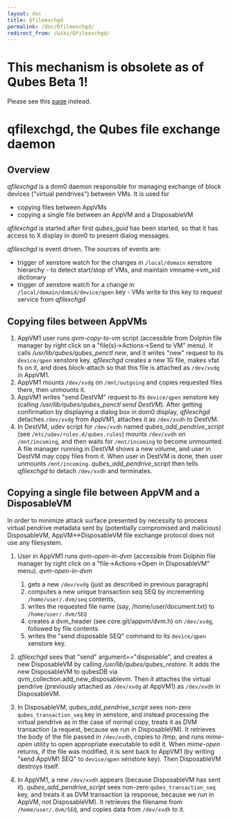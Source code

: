 ```yaml
---
layout: doc
title: Qfileexchgd
permalink: /doc/Qfileexchgd/
redirect_from: /wiki/Qfileexchgd/
---
```


**This mechanism is obsolete as of Qubes Beta 1!**
==================================================

Please see this [page](/doc/Qfilecopy/) instead.

qfilexchgd, the Qubes file exchange daemon
==========================================

Overview
--------

*qfilexchgd* is a dom0 daemon responsible for managing exchange of block devices ("virtual pendrives") between VMs. It is used for

-   copying files between AppVMs
-   copying a single file between an AppVM and a DisposableVM

*qfilexchgd* is started after first *qubes\_guid* has been started, so that it has access to X display in dom0 to present dialog messages.

*qfilexchgd* is event driven. The sources of events are:

-   trigger of xenstore watch for the changes in `/local/domain` xenstore hierarchy - to detect start/stop of VMs, and maintain vmname-\>vm\_xid dictionary
-   trigger of xenstore watch for a change in `/local/domain/domid/device/qpen` key - VMs write to this key to request service from *qfilexchgd*

Copying files between AppVMs
----------------------------

1.  AppVM1 user runs *qvm-copy-to-vm* script (accessible from Dolphin file manager by right click on a "file(s)-\>Actions-\>Send to VM" menu). It calls */usr/lib/qubes/qubes\_penctl new*, and it writes "new" request to its `device/qpen` xenstore key. *qfilexchgd* creates a new 1G file, makes vfat fs on it, and does block-attach so that this file is attached as `/dev/xvdg` in AppVM1.
2.  AppVM1 mounts `/dev/xvdg` on `/mnt/outgoing` and copies requested files there, then unmounts it.
3.  AppVM1 writes "send DestVM" request to its `device/qpen` xenstore key (calling */usr/lib/qubes/qubes\_penctl send DestVM*). After getting confirmation by displaying a dialog box in dom0 display, *qfilexchgd* detaches `/dev/xvdg` from AppVM1, attaches it as `/dev/xvdh` to DestVM.
4.  In DestVM, udev script for `/dev/xvdh` named *qubes\_add\_pendrive\_script* (see `/etc/udev/rules.d/qubes.rules`) mounts `/dev/xvdh` on `/mnt/incoming`, and then waits for `/mnt/incoming` to become unmounted. A file manager running in DestVM shows a new volume, and user in DestVM may copy files from it. When user in DestVM is done, then user unmounts `/mnt/incoming`. *qubes\_add\_pendrive*\_script then tells *qfilexchgd* to detach `/dev/xvdh` and terminates.

Copying a single file between AppVM and a DisposableVM
------------------------------------------------------

In order to minimize attack surface presented by necessity to process virtual pendrive metadata sent by (potentially compromised and malicious) DisposableVM, AppVM\<-\>DisposableVM file exchange protocol does not use any filesystem.

1.  User in AppVM1 runs *qvm-open-in-dvm* (accessible from Dolphin file manager by right click on a "file-\>Actions-\>Open in DisposableVM" menu). *qvm-open-in-dvm*
    1.  gets a new `/dev/xvdg` (just as described in previous paragraph)
    2.  computes a new unique transaction seq SEQ by incrementing `/home/user/.dvm/seq` contents,
    3.  writes the requested file name (say, /home/user/document.txt) to `/home/user/.dvm/SEQ`
    4.  creates a dvm\_header (see core.git/appvm/dvm.h) on `/dev/xvdg`, followed by file contents
    5.  writes the "send disposable SEQ" command to its `device/qpen` xenstore key.

2.  *qfilexchgd* sees that "send" argument=="disposable", and creates a new DisposableVM by calling */usr/lib/qubes/qubes\_restore*. It adds the new DisposableVM to qubesDB via qvm\_collection.add\_new\_disposablevm. Then it attaches the virtual pendrive (previously attached as `/dev/xvdg` at AppVM1) as `/dev/xvdh` in DisposableVM.
3.  In DisposableVM, *qubes\_add\_pendrive\_script* sees non-zero `qubes_transaction_seq` key in xenstore, and instead processing the virtual pendrive as in the case of normal copy, treats it as DVM transaction (a request, because we run in DisposableVM). It retrieves the body of the file passed in `/dev/xvdh`, copies to /tmp, and runs *mime-open* utility to open appropriate executable to edit it. When *mime-open* returns, if the file was modified, it is sent back to AppVM1 (by writing "send AppVM1 SEQ" to `device/qpen` xenstore key). Then DisposableVM destroys itself.
4.  In AppVM1, a new `/dev/xvdh` appears (because DisposableVM has sent it). *qubes\_add\_pendrive\_script* sees non-zero `qubes_transaction_seq` key, and treats it as DVM transaction (a response, because we run in AppVM, not DisposableVM). It retrieves the filename from `/home/user/.dvm/SEQ`, and copies data from `/dev/xvdh` to it.

